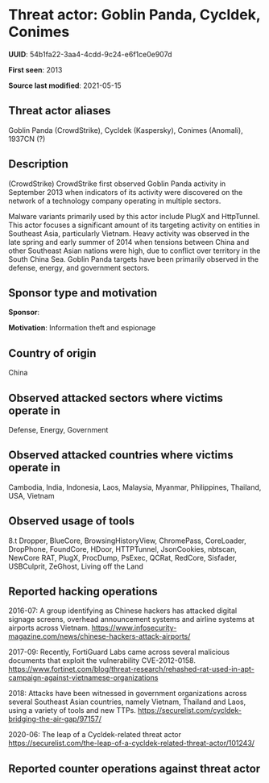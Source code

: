 # Threat actor: Goblin Panda, Cycldek, Conimes

**UUID**: 54b1fa22-3aa4-4cdd-9c24-e6f1ce0e907d

**First seen**: 2013

**Source last modified**: 2021-05-15

## Threat actor aliases

Goblin Panda (CrowdStrike), Cycldek (Kaspersky), Conimes (Anomali), 1937CN (?)

## Description

(CrowdStrike) CrowdStrike first observed Goblin Panda activity in September 2013 when indicators of its activity were discovered on the network of a technology company operating in multiple sectors.

Malware variants primarily used by this actor include PlugX and HttpTunnel. This actor focuses a significant amount of its targeting activity on entities in Southeast Asia, particularly Vietnam. Heavy activity was observed in the late spring and early summer of 2014 when tensions between China and other Southeast Asian nations were high, due to conflict over territory in the South China Sea. Goblin Panda targets have been primarily observed in the defense, energy, and government sectors.

## Sponsor type and motivation

**Sponsor**: 

**Motivation**: Information theft and espionage


## Country of origin

China

## Observed attacked sectors where victims operate in

Defense, Energy, Government

## Observed attacked countries where victims operate in

Cambodia, India, Indonesia, Laos, Malaysia, Myanmar, Philippines, Thailand, USA, Vietnam

## Observed usage of tools

8.t Dropper, BlueCore, BrowsingHistoryView, ChromePass, CoreLoader, DropPhone, FoundCore, HDoor, HTTPTunnel, JsonCookies, nbtscan, NewCore RAT, PlugX, ProcDump, PsExec, QCRat, RedCore, Sisfader, USBCulprit, ZeGhost, Living off the Land

## Reported hacking operations

2016-07: A group identifying as Chinese hackers has attacked digital signage screens, overhead announcement systems and airline systems at airports across Vietnam.
https://www.infosecurity-magazine.com/news/chinese-hackers-attack-airports/

2017-09: Recently, FortiGuard Labs came across several malicious documents that exploit the vulnerability CVE-2012-0158.
https://www.fortinet.com/blog/threat-research/rehashed-rat-used-in-apt-campaign-against-vietnamese-organizations

2018: Attacks have been witnessed in government organizations across several Southeast Asian countries, namely Vietnam, Thailand and Laos, using a variety of tools and new TTPs.
https://securelist.com/cycldek-bridging-the-air-gap/97157/

2020-06: The leap of a Cycldek-related threat actor
https://securelist.com/the-leap-of-a-cycldek-related-threat-actor/101243/

## Reported counter operations against threat actor





